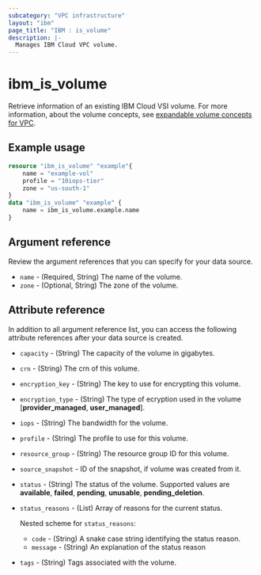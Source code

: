 ```yaml
---
subcategory: "VPC infrastructure"
layout: "ibm"
page_title: "IBM : is_volume"
description: |-
  Manages IBM Cloud VPC volume.
---
```


# ibm_is_volume
Retrieve information of an existing IBM Cloud VSI volume. For more information, about the volume concepts, see [expandable volume concepts for VPC](https://cloud.ibm.com/docs/vpc?topic=vpc-expanding-block-storage-volumes#expandable-volume-concepts).


## Example usage

```terraform
resource "ibm_is_volume" "example"{
    name = "example-vol"
    profile = "10iops-tier"
    zone = "us-south-1"
}
data "ibm_is_volume" "example" {
    name = ibm_is_volume.example.name
}

```

## Argument reference
Review the argument references that you can specify for your data source. 

- `name` - (Required, String) The name of the volume.
- `zone` - (Optional, String) The zone of the volume.

## Attribute reference
In addition to all argument reference list, you can access the following attribute references after your data source is created.

- `capacity` - (String) The capacity of the volume in gigabytes.
- `crn` - (String) The crn of this volume.
- `encryption_key` - (String) The key to use for encrypting this volume.
- `encryption_type` - (String) The type of ecryption used in the volume [**provider_managed**, **user_managed**].
- `iops` - (String) The bandwidth for the volume.
- `profile` - (String) The profile to use for this volume.
- `resource_group` - (String) The resource group ID for this volume.
- `source_snapshot` - ID of the snapshot, if volume was created from it.
- `status` - (String) The status of the volume. Supported values are **available**, **failed**, **pending**, **unusable**, **pending_deletion**.
- `status_reasons` - (List) Array of reasons for the current status.
  
  Nested scheme for `status_reasons`:
  - `code` - (String)  A snake case string identifying the status reason.
  - `message` - (String)  An explanation of the status reason
- `tags` - (String) Tags associated with the volume.
